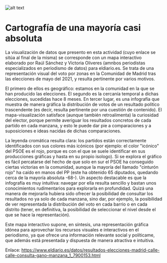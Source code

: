 ![alt text](https://github.com/raul4198/Periodismo-de-datos-21-22-apuntes-y-ejercicios-/blob/main/captura%20de%20pantalla%20eldiario.es.PNG)

# Cartografía de una mayoría casi absoluta

La visualización de datos que presento en esta actividad (cuyo enlace se sitúa al final de la misma) se corresponde con un mapa interactivo elaborado por Raúl Sánchez y Victoria Oliveres (amnbos periodistas especializados en periodismo de datos) para eldiario.es. Se trata de una representación visual del voto por zonas en la Comunidad de Madrid tras las elecciones de mayo del 2021, y resulta pertinente por varios motivos.

El primero de ellos es geográfico: estamos en la comunidad en la que se han producido las elecciones. El segundo es la cercanía temporal a dichas elecciones, sucedidas hace 8 meses. En tercer lugar, es una infografía que muestra de manera gráfica la distribución de votos de un resultado político trascendente (es decir, resulta pertinente por una cuestión de contenido). El mapa-visualización satisface (aunque también retroalimenta) la curiosidad del elector, porque permite averiguar los resultados concretos de cada partido en cada manzana, y esto le puede dar pie a comparaciones y a suposiciones e ideas nacidas de dichas comparaciones.

La leyenda cromática resulta clara: los partidos están correctamente identificados con sus colores más icónicos (por ejemplo: el color "icónico" del PSOE es el rojo, porque es con el que se suele identificar en sus producciones gráficas y hasta en su propio isologo). Si se explora el gráfico es fácil percatarse del hecho de que solo en sur el PSOE ha conseguido ciertas victorias en la comunidad, aunque la mayoría del llamado "cinturón rojo" ha caído en manos del PP (este ha obtenido 65 diputados, quedando cerca de la mayoría absoluta -68-). Un aspecto destacable es que la infografía es muy intuitiva: navegar por ella resulta sencillo y bastan unos conocimientos rudimentarios para explorarla en profundidad. Quizá una manera de mejorarla hubiera sido ofrecer la posibilidad de consultar los resultados no ya solo de cada manzana, sino dar, por ejemplo, la posibilidad de ver representada la distribución del voto en cada barrio o en cada distrito (tener, en definitiva, la posibilidad de seleccionar el nivel desde el que se hace la representación).

Este mapa interactivo supone, en síntesis, una representación gráfica idónea para aprovechar los recursos visuales e interactivos en el periodismo, ya que ofrece una información relevante social y políticame, que además está presentada y dispuesta de manera atractiva e intuitiva. 

Enlace: https://www.eldiario.es/datos/resultados-elecciones-madrid-calle-calle-consulta-gano-manzana_1_7900153.html 

